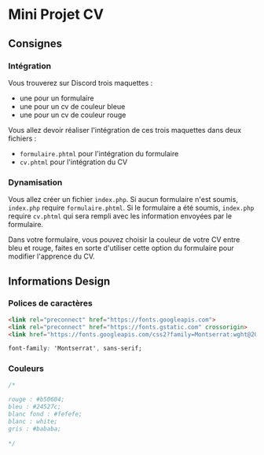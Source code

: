 # Mini Projet CV

## Consignes

### Intégration

Vous trouverez sur Discord trois maquettes :

- une pour un formulaire
- une pour un cv de couleur bleue
- une pour un cv de couleur rouge

Vous allez devoir réaliser l'intégration de ces trois maquettes dans deux fichiers :

- `formulaire.phtml` pour l'intégration du formulaire
- `cv.phtml` pour l'intégration du CV

### Dynamisation

Vous allez créer un fichier `index.php`. Si aucun formulaire n'est soumis, `index.php` require `formulaire.phtml`.
Si le formulaire a été soumis, `index.php` require `cv.phtml` qui sera rempli avec les information envoyées par le formulaire.

Dans votre formulaire, vous pouvez choisir la couleur de votre CV entre bleu et rouge, faites en sorte d'utiliser cette option du formulaire pour modifier l'apprence du CV.


## Informations Design

### Polices de caractères

```html
<link rel="preconnect" href="https://fonts.googleapis.com">  
<link rel="preconnect" href="https://fonts.gstatic.com" crossorigin>  
<link href="https://fonts.googleapis.com/css2?family=Montserrat:wght@200;400;600;800&display=swap" rel="stylesheet">
```

```css
font-family: 'Montserrat', sans-serif;
```

### Couleurs

```css
/*  
  
rouge : #b50604;  
bleu : #24527c;  
blanc fond : #fefefe;  
blanc : white;  
gris : #bababa;  
  
*/
```
